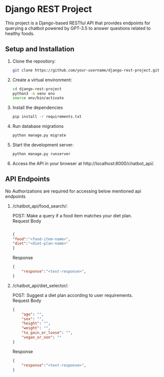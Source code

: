 # Django REST Project

This project is a Django-based RESTful API that provides endpoints for querying a chatbot powered by GPT-3.5 to answer questions related to healthy foods.

## Setup and Installation

1. Clone the repository:

   ```bash
   git clone https://github.com/your-username/django-rest-project.git

2. Create a virtual environment:
    ```bash
    cd django-rest-project
    python3 -m venv env
    source env/bin/activate
    ```

3. Install the dependencies
    ```bash
   pip install -r requirements.txt

4. Run database migrations
    ```bash
   python manage.py migrate

5. Start the development server:
    ```bash
   python manage.py runserver

6. Access the API in your browser at http://localhost:8000/chatbot_api/.

## API Endpoints
No Authorizations are required for accessing below mentioned api endpoints
1. /chatbot_api/food_search/:

    POST: Make a query if a food item matches your diet plan.<br>Request Body
    
    ```json
    
    {
    "food":"<food-item-name>",
    "diet":"<diet-plan-name>"
    }
    ```
    Response
    ```json
    {
        "response":"<text-response>",
    }   
    ```

2. /chatbot_api/diet_selector/:

    POST: Suggest a diet plan according to user requirements.<br>Request Body
    
    ```json
    {
        "age": "",
        "sex": "",
        "height": "",
        "weight": "",
        "to_gain_or_loose": "",
        "vegan_or_non": ""
    }
    ```
    Response
    ```json
    {
        "response":"<text-response>",
    }   
    ```


     
